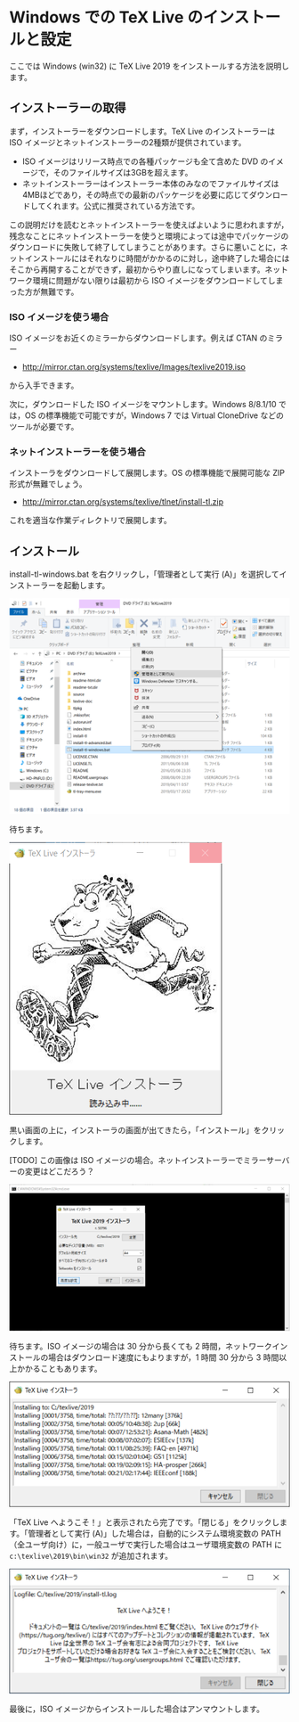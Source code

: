 # Windows での TeX Live のインストールと設定

ここでは Windows (win32) に TeX Live 2019 をインストールする方法を説明します。

## インストーラーの取得

まず，インストーラーをダウンロードします。TeX Live のインストーラーは ISO イメージとネットインストーラーの2種類が提供されています。

- ISO イメージはリリース時点での各種パッケージも全て含めた DVD のイメージで，そのファイルサイズは3GBを超えます。
- ネットインストーラーはインストーラー本体のみなのでファイルサイズは4MBほどであり，その時点での最新のパッケージを必要に応じてダウンロードしてくれます。公式に推奨されている方法です。

この説明だけを読むとネットインストーラーを使えばよいように思われますが，残念なことにネットインストーラーを使うと環境によっては途中でパッケージのダウンロードに失敗して終了してしまうことがあります。さらに悪いことに，ネットインストールにはそれなりに時間がかかるのに対し，途中終了した場合にはそこから再開することができず，最初からやり直しになってしまいます。ネットワーク環境に問題がない限りは最初から ISO イメージをダウンロードしてしまった方が無難です。

### ISO イメージを使う場合

ISO イメージをお近くのミラーからダウンロードします。例えば CTAN のミラー

- http://mirror.ctan.org/systems/texlive/Images/texlive2019.iso

から入手できます。

次に，ダウンロードした ISO イメージをマウントします。Windows 8/8.1/10 では，OS の標準機能で可能ですが，Windows 7 では Virtual CloneDrive などのツールが必要です。

### ネットインストーラーを使う場合

インストーラをダウンロードして展開します。OS の標準機能で展開可能な ZIP 形式が無難でしょう。

- http://mirror.ctan.org/systems/texlive/tlnet/install-tl.zip

これを適当な作業ディレクトリで展開します。

## インストール

install-tl-windows.bat を右クリックし，「管理者として実行 (A)」を選択してインストーラーを起動します。

![win32-tl2019-iso-inst01](./img/win32-tl2019-iso-inst01.png)

待ちます。

![win32-tl2019-iso-inst02](./img/win32-tl2019-iso-inst02.png)

黒い画面の上に，インストーラの画面が出てきたら，「インストール」をクリックします。

[TODO] この画像は ISO イメージの場合。ネットインストーラーでミラーサーバーの変更はどこだろう？

![win32-tl2019-iso-inst03](./img/win32-tl2019-iso-inst03.png)

待ちます。ISO イメージの場合は 30 分から長くても 2 時間，ネットワークインストールの場合はダウンロード速度にもよりますが，1 時間 30 分から 3 時間以上かかることもあります。

![win32-tl2019-iso-inst05](./img/win32-tl2019-iso-inst05.png)

「TeX Live へようこそ！」と表示されたら完了です。「閉じる」をクリックします。「管理者として実行 (A)」した場合は，自動的にシステム環境変数の PATH（全ユーザ向け）に，一般ユーザで実行した場合はユーザ環境変数の PATH に `c:\texlive\2019\bin\win32` が追加されます。

![win32-tl2019-iso-inst08](./img/win32-tl2019-iso-inst08.png)

最後に，ISO イメージからインストールした場合はアンマウントします。
